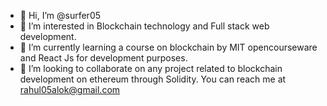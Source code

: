 - 👋 Hi, I’m @surfer05
- 👀 I’m interested in Blockchain technology and Full stack web development.
- 🌱 I’m currently learning a course on blockchain by MIT opencourseware and React Js for development purposes.
- 💞️ I’m looking to collaborate on any project related to blockchain development on ethereum through Solidity.
You can reach me at rahul05alok@gmail.com
<!---
surfer05/surfer05 is a ✨ special ✨ repository because its `README.md` (this file) appears on your GitHub profile.
You can click the Preview link to take a look at your changes.
--->
